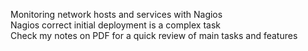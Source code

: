 Monitoring network hosts and services with Nagios   
Nagios correct initial deployment is a complex task   
Check my notes on PDF for a quick review of main tasks and features  
